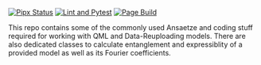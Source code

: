 [![Pipx Status](https://servers.stroblme.de/api/badge/3/uptime/72?color=%2331c754&labelColor=%233f4850)](https://servers.stroblme.de/status/open) [![Lint and Pytest](https://github.com/cirKITers/qml-essentials/actions/workflows/python-app.yml/badge.svg)](https://github.com/cirKITers/qml-essentials/actions/workflows/python-app.yml) [![Page Build](https://github.com/cirKITers/qml-essentials/actions/workflows/pages/pages-build-deployment/badge.svg)](https://github.com/cirKITers/qml-essentials/actions/workflows/pages/pages-build-deployment)

This repo contains some of the commonly used Ansaetze and coding stuff required for working with QML and Data-Reuploading models.
There are also dedicated classes to calculate entanglement and expressiblity of a provided model as well as its Fourier coefficients.

